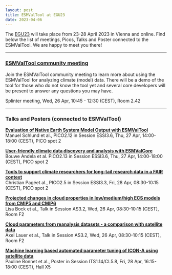 ```yaml
---
layout: post
title: ESMValTool at EGU23
date: 2023-04-06
---
```


The [EGU23](https://egu23.eu/) will take place from 23-28 April 2023 in Vienna and online. Find below the list of meetings, Picos, Talks and Poster connected to the ESMValTool. We are happy to meet you there!


-------------------

### [ESMValTool community meeting](https://meetingorganizer.copernicus.org/EGU23/session/47852)

Join the ESMValTool community meeting to learn more about using the ESMValTool for analyzing climate (model) data. There will be a demo of the tool for those who do not know the tool yet and several core developers will be present to answer any questions you may have.

Splinter meeting, Wed, 26 Apr, 10:45 - 12:30 (CEST), Room 2.42

-------------------

### Talks and Posters (connected to ESMValTool)


**[Evaluation of Native Earth System Model Output with ESMValTool](https://meetingorganizer.copernicus.org/EGU23/EGU23-7461.html)**  
Manuel Schlund et al., PICO2.12 in Session ESSI3.6,  Thu, 27 Apr, 14:00-18:00 (CEST), PICO spot 2


**[User-friendly climate data discovery and analysis with ESMValCore](https://meetingorganizer.copernicus.org/EGU23/EGU23-9782.html)**  
Bouwe Andela et al. PICO2.13 in Session ESSI3.6, Thu, 27 Apr, 14:00-18:00 (CEST), PICO spot 2


**[Tools to support climate researchers for long-tail research data in a FAIR context](https://meetingorganizer.copernicus.org/EGU23/EGU23-8170.html)**  
Christian Pagéet al., PICO2.5 in Session ESSI3.3, Fri, 28 Apr, 08:30-10:15 (CEST), PICO spot 2


**[Projected changes in cloud properties in low/medium/high ECS models from CMIP5 and CMIP6](https://meetingorganizer.copernicus.org/EGU23/EGU23-11310.html)**  
Lisa Bock et al., Talk in Session AS3.2, Wed, 26 Apr, 08:30-10:15 (CEST), Room F2


**[Cloud parameters from reanalysis datasets - a comparison with satellite data](https://meetingorganizer.copernicus.org/EGU23/EGU23-6535.html)**  
Axel Lauer et al., Talk in Session AS3.2, Wed, 26 Apr, 08:30-10:15 (CEST), Room F2  


**[Machine learning based automated parameter tuning of ICON-A using satellite data](https://meetingorganizer.copernicus.org/EGU23/EGU23-2541.html)**  
Pauline Bonnet et al., Poster in Session ITS1.14/CL5.8, Fri, 28 Apr, 16:15-18:00 (CEST), Hall X5
